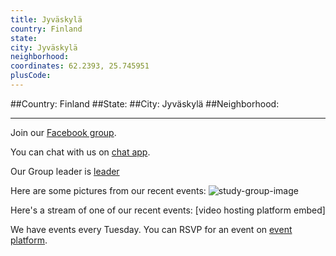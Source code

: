 ```yaml
---
title: Jyväskylä
country: Finland
state: 
city: Jyväskylä
neighborhood: 
coordinates: 62.2393, 25.745951
plusCode:
---
```


##Country: Finland
##State: 
##City: Jyväskylä
##Neighborhood: 
*****
Join our [Facebook group](https://www.facebook.com/groups/free.code.camp.jyvaskyla).

You can chat with us on [chat app]().

Our Group leader is [leader]()

Here are some pictures from our recent events:
![study-group-image]()

Here's a stream of one of our recent events:
[video hosting platform embed]

We have events every Tuesday. You can RSVP for an event on [event platform]().
